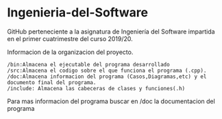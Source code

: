 # Ingenieria-del-Software
GitHub perteneciente a la asignatura de Ingeniería del Software impartida en el primer cuatrimestre del curso 2019/20.

Informacion de la organizacion del proyecto.

	/bin:Almacena el ejecutable del programa desarrollado
	/src:Almacena el codigo sobre el que funciona el programa (.cpp).
	/doc:Almacena informacion del programa (Casos,Diagramas,etc) y el documento final del programa.
	/include: Almacena las cabeceras de clases y funciones(.h)

Para mas informacion del programa buscar en /doc la  documentacion del programa